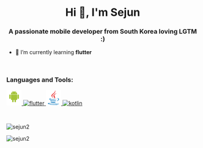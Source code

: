 <h1 align="center">Hi 👋, I'm Sejun</h1>
<h3 align="center">A passionate mobile developer from South Korea loving LGTM :)</h3>




- 🌱 I’m currently learning **flutter**
    
    
    &nbsp;
     
     
<h3 align="left">Languages and Tools:</h3>
<p align="left"> <a href="https://developer.android.com" target="_blank" rel="noreferrer"> <img src="https://raw.githubusercontent.com/devicons/devicon/master/icons/android/android-original-wordmark.svg" alt="android" width="40" height="40"/> </a> <a href="https://flutter.dev" target="_blank" rel="noreferrer"> <img src="https://www.vectorlogo.zone/logos/flutterio/flutterio-icon.svg" alt="flutter" width="40" height="40"/> </a> <a href="https://www.java.com" target="_blank" rel="noreferrer"> <img src="https://raw.githubusercontent.com/devicons/devicon/master/icons/java/java-original.svg" alt="java" width="40" height="40"/> </a> <a href="https://kotlinlang.org" target="_blank" rel="noreferrer"> <img src="https://www.vectorlogo.zone/logos/kotlinlang/kotlinlang-icon.svg" alt="kotlin" width="40" height="40"/> </a> </p>

&nbsp;
<p><img align="left" src="https://github-readme-stats.vercel.app/api/top-langs?username=sejun2&show_icons=true&locale=en&layout=compact" alt="sejun2" /></p>
&nbsp;
<p>&nbsp;<img align="left" src="https://github-readme-stats.vercel.app/api?username=sejun2&show_icons=true&locale=en" alt="sejun2" /></p>
 
